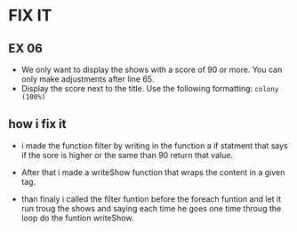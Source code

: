 # FIX IT
## EX 06
* We only want to display the shows with a score of 90 or more. You can only make adjustments after line 65.
* Display the score next to the title. Use the following formatting: `colony (100%)`

## how i fix it

* i made the function filter by writing in the function a if statment that says if the sore is higher or the same than 90 return that value.

* After that i made a writeShow function that wraps the content in a given tag.

* than finaly i called the filter funtion before the foreach funtion and let it run troug the shows and saying each time he goes one time throug the loop do the funtion writeShow.